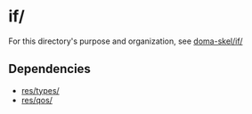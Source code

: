 # if/

For this directory's purpose and organization, see [doma-skel/if/](https://github.com/rajive/doma-skel/blob/master/if/README.md)

## Dependencies

 - [res/types/](../res/types/README.md)
 - [res/qos/](../res/qos/README.md)

